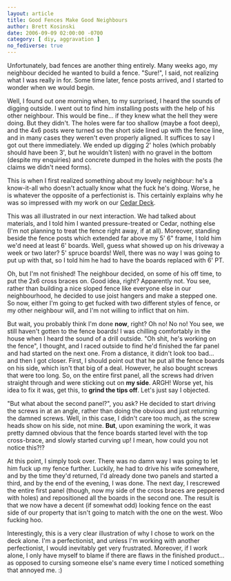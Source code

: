 ```yaml
---
layout: article
title: Good Fences Make Good Neighbours
author: Brett Kosinski
date: 2006-09-09 02:00:00 -0700
category: [ diy, aggravation ]
no_fediverse: true
---
```


Unfortunately, bad fences are another thing entirely.  Many weeks ago, my neighbour decided he wanted to build a fence.  "Sure!", I said, not realizing what I was really in for.  Some time later, fence posts arrived, and I started to wonder when we would begin.

Well, I found out one morning when, to my surprised, I heard the sounds of digging outside.  I went out to find him installing posts with the help of his other neighbour.  This would be fine... if they knew what the hell they were doing.  But they didn't.  The holes were far too shallow (maybe a foot deep), and the 4x6 posts were turned so the short side lined up with the fence line, and in many cases they weren't even properly aligned.  It suffices to say I got out there immediately.  We ended up digging 2' holes (which probably should have been 3', but he wouldn't listen) with no gravel in the bottom (despite my enquiries) and concrete dumped in the holes with the posts (he claims we didn't need forms).

This is when I first realized something about my lovely neighbour:  he's a know-it-all who doesn't actually know what the fuck he's doing.  Worse, he is whatever the opposite of a perfectionist is.  This certainly explains why he was so impressed with my work on our [Cedar Deck](../projects/Cedar_Deck.md).

This was all illustrated in our next interaction.  We had talked about materials, and I told him I wanted pressure-treated or Cedar, nothing else (I'm not planning to treat the fence right away, if at all).  Moreover, standing beside the fence posts which extended far above my 5' 6" frame, I told him we'd need at least 6' boards.  Well, guess what showed up on his driveway a week or two later?  5' spruce boards!  Well, there was no way I was going to put up with that, so I told him he had to have the boards replaced with 6' PT.

Oh, but I'm not finished!  The neighbour decided, on some of his off time, to put the 2x6 cross braces on.  Good idea, right?  Apparently not.  You see, rather than building a nice sloped fence like everyone else in our neighbourhood, he decided to use joist hangers and make a stepped one.  So now, either I'm going to get fucked with two different styles of fence, or my other neighbour will, and I'm not willing to inflict that on him.

But wait, you probably think I'm done **now**, right?  Oh no!  No no!  You see, we still haven't gotten to the fence boards!  I was chilling comfortably in the house when I heard the sound of a drill outside.  "Oh shit, he's working on the fence", I thought, and I raced outside to find he'd finished the far panel and had started on the next one.  From a distance, it didn't look too bad... and then I got closer.  First, I should point out that he put all the fence boards on his side, which isn't that big of a deal.  However, he also bought screws that were too long.  So, on the entire first panel, all the screws had driven straight through and were sticking out on **my side**.  ARGH!  Worse yet, his idea to fix it was, get this, to **grind the tips off**.  Let's just say I objected.

"But what about the second panel?", you ask?  He decided to start driving the screws in at an angle, rather than doing the obvious and just returning the damned screws.  Well, in this case, I didn't care too much, as the screw heads show on his side, not mine.  **But**, upon examining the work, it was pretty damned obvious that the fence boards started level with the top cross-brace, and slowly started curving up!  I mean, how could you not notice this?!?

At this point, I simply took over.  There was no damn way I was going to let him fuck up my fence further.  Luckily, he had to drive his wife somewhere, and by the time they'd returned, I'd already done two panels and started a third, and by the end of the evening, I was done.  The next day, I rescrewed the entire first panel (though, now my side of the cross braces are peppered with holes) and repositioned all the boards in the second one.  The result is that we now have a decent (if somewhat odd) looking fence on the east side of our property that isn't going to match with the one on the west.  Woo fucking hoo.

Interestingly, this is a very clear illustration of why I chose to work on the deck alone.  I'm a perfectionist, and unless I'm working with another perfectionist, I would inevitably get very frustrated.  Moreover, if I work alone, I only have myself to blame if there are flaws in the finished product... as opposed to cursing someone else's name every time I noticed something that annoyed me. :)

